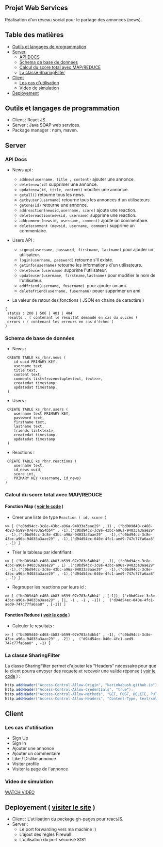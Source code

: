## Projet Web Services
Réalisation d'un réseau social pour le partage des annonces (news). 
## Table des matières
 * [Outils et langages de programmation](https://github.com/KarimHabush/RBNR#outils-et-langages-de-programmation)
 * [Server](https://github.com/KarimHabush/RBNR#server)
   * [API DOCS](https://github.com/KarimHabush/RBNR#api-docs)
   * [Schema de base de données](https://github.com/KarimHabush/RBNR#schema-de-base-de-donn%C3%A9es)
   * [Calcul du score total avec MAP/REDUCE](https://github.com/KarimHabush/RBNR#calcul-du-score-total-avec-mapreduce)
   * [La classe SharingFilter](https://github.com/KarimHabush/RBNR#la-classe-sharingfilter)
 * [Client](https://github.com/KarimHabush/RBNR#client)
   * [Les cas d'utilisation](https://github.com/KarimHabush/RBNR#les-cas-dutilisation)
   * [Video de simulation](https://github.com/KarimHabush/RBNR#video-de-simulation)
 * [Deployement](https://github.com/KarimHabush/RBNR#video-de-simulation)

## Outils et langages de programmation
* Client : React JS.
* Server : Java SOAP web services.
* Package manager : npm, maven.
## Server
### API Docs
* News api : 
  * `addnew(username, title , content)` ajouter une annonce. 
  * `deletenew(id)` supprimer une annonce. 
  * `updatenew(id, title, content)` modifier une annonce. 
  * `getall()` retourne tous les news. 
  * `getbyuser(username)` retourne tous les annonces d'un utilisateurs. 
  * `getone(id)` retourne une annonce. 
  * `addreaction(newsid,username, score)` ajoute une reaction. 
  * `deletereaction(newsid, username)` supprime une reaction. 
  * `addcomment(newsid, username, comment)` ajoute un commentaire. 
  * `deletecomment (newsid, username, comment)` supprime un commentaire. 
  
* Users API : 
  * `signup(username, password, firstname, lastname)` pour ajouter un utilisateur. 
  * `login(username, password)` retourne s'il existe. 
  * `getinfo(username)` retourne les informations d'un utilisateurs. 
  * `deleteuser(username)` supprime l'utilisateur. 
  * `updateuser(username, firstname,lastname)` pour modifier le nom de l'utilisateur. 
  * `addfriend(username, fusername) `pour ajouter un ami. 
  * `deletefriend(username, fusername)` pouer supprimer un ami.  
* La valeur de retour des fonctions ( JSON en chaine de caractère ) 
```
{
 status : 200 | 500 | 401 | 404
 results : ( contenant le résultat demandé en cas du succès ) 
 errors : ( contenant les erreurs en cas d'échec )
}
```
### Schema de base de données
* News : 
```cql
 CREATE TABLE ks_rbnr.news (
    id uuid PRIMARY KEY,
    username text
    title text,
    content text,
    comments list<frozen<tuple<text, text>>>,
    createdat timestamp,
    updatedat timestamp,
 )
```
* Users : 
```cql
 CREATE TABLE ks_rbnr.users (
    username text PRIMARY KEY,
    password text,
    firstname text,
    lastname text,
    friends list<text>,
    createdat timestamp,
    updatedat timestamp
 ) 
```
* Reactions : 
```cql
 CREATE TABLE ks_rbnr.reactions (
    username text,
    id_news uuid,
    score int,
    PRIMARY KEY (username, id_news)
) 
```
### Calcul du score total avec MAP/REDUCE 
#### Fonction Map ( [voir le code](./server/src/main/java/com/rbnr/mapreduce/Mapper.java) )
  * Creer une liste de type `Reaction ( id, score )`
```shell
>> [ ("c0bd94cc-3c8e-43bc-a96a-94033a3aae29" , 1) , ("bd909d40-c468-4b83-b599-07e703a54bb4" , -1),("c0bd94cc-3c8e-43bc-a96a-94033a3aae29" , -1),("c0bd94cc-3c8e-43bc-a96a-94033a3aae29" , -1),("c0bd94cc-3c8e-43bc-a96a-94033a3aae29" , -1),("d94d54ec-040e-4fc1-aed9-747c77fa6aa8" , -1) ]
```
  * Trier le tableau par identifiant : 
```shell
>> [ ("bd909d40-c468-4b83-b599-07e703a54bb4" , -1), ("c0bd94cc-3c8e-43bc-a96a-94033a3aae29" , 1) ,("c0bd94cc-3c8e-43bc-a96a-94033a3aae29" , -1),("c0bd94cc-3c8e-43bc-a96a-94033a3aae29" , -1),("c0bd94cc-3c8e-43bc-a96a-94033a3aae29" , -1),("d94d54ec-040e-4fc1-aed9-747c77fa6aa8" , -1) ]
``` 

  * Regrouper les reactions par leurs id : 
```shell
>> [ ("bd909d40-c468-4b83-b599-07e703a54bb4" , [-1]), ("c0bd94cc-3c8e-43bc-a96a-94033a3aae29" , [1, -1 , -1 , -1]) ,  ("d94d54ec-040e-4fc1-aed9-747c77fa6aa8" , [-1]) ]
```
#### Fonction Reduce ( [voir le code](./server/src/main/java/com/rbnr/mapreduce/Mapper.java) )
  * Calculer le resultats : 
```shell
>> [ ("bd909d40-c468-4b83-b599-07e703a54bb4" , -1), ("c0bd94cc-3c8e-43bc-a96a-94033a3aae29" , -2]) ,  ("d94d54ec-040e-4fc1-aed9-747c77fa6aa8" , -1) ]
```
### La classe SharingFilter 
La classe SharingFilter permet d'ajouter les "Headers" nécessaire pour que le client pourra envoyer des requete et recevoir une valide réponse ( [voir le code](./server/src/main/java/com/rbnr/api/SharingFilter.java) )  : 

```java
http.addHeader("Access-Control-Allow-Origin", "karimhabush.github.io");
http.addHeader("Access-Control-Allow-Credentials", "true");
http.addHeader("Access-Control-Allow-Methods", "GET, POST, DELETE, PUT, HEAD, OPTIONS");
http.addHeader("Access-Control-Allow-Headers", "Content-Type, text/xml , SOAPAction, User-Agent");
```
## Client 
### Les cas d'utilisation
 * Sign Up 
 * Sign In 
 * Ajouter une annonce 
 * Ajouter un commentaire
 * Like / Dislike annonce
 * Visiter profile 
 * Visiter la page de l'annonce

### Video de simulation 
[WATCH VIDEO](https://drive.google.com/open?id=1-EnwEHv3ywM5-ANDjqEoNJezRMi_GUT2)
 
## Deployement ( [visiter le site](https://karimhabush.github.io/RBNR) ) 
 * Client : L'utilisation du package gh-pages pour reactJS. 
 * Server : 
   * Le port forwarding vers ma machine :) 
   * L'ajout des règles Firewall
   * L'utilisation du port sécurisé 8181 
   


